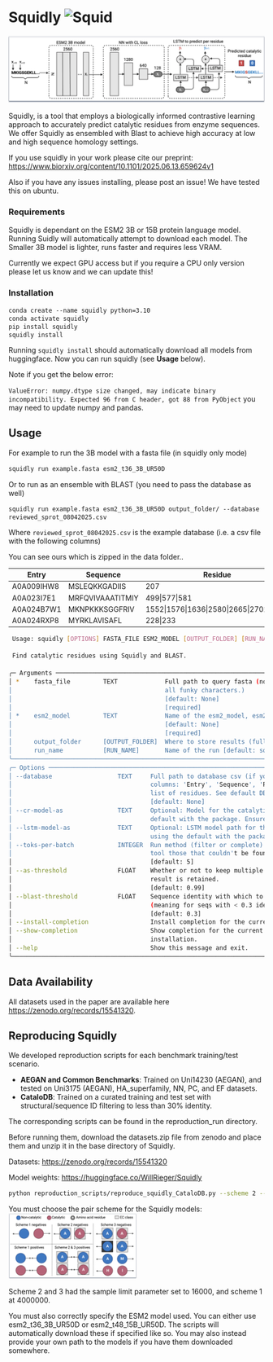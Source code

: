 # Squidly ![Squid](squidly.png)

![Overview Figure](overview_fig_.png)

Squidly, is a tool that employs a biologically informed contrastive learning approach to accurately predict catalytic residues from enzyme sequences. We offer Squidly as ensembled with Blast to achieve high accuracy at low and high sequence homology settings.

If you use squidly in your work please cite our preprint: https://www.biorxiv.org/content/10.1101/2025.06.13.659624v1

Also if you have any issues installing, please post an issue! We have tested this on ubuntu.

### Requirements
Squidly is dependant on the ESM2 3B or 15B protein language model. Running Suidly will automatically attempt to download each model.
The Smaller 3B model is lighter, runs faster and requires less VRAM. 

Currently we expect GPU access but if you require a CPU only version please let us know and we can update this!
### Installation
```
conda create --name squidly python=3.10
conda activate squidly
pip install squidly
squidly install
```
Running `squidly install` should automatically download all models from huggingface. Now you can run squidly (see **Usage** below).

Note if you get the below error:

```ValueError: numpy.dtype size changed, may indicate binary incompatibility. Expected 96 from C header, got 88 from PyObject```
 you may need to update numpy and pandas.


## Usage
For example to run the 3B model with a fasta file (in squidly only mode)
```bash
squidly run example.fasta esm2_t36_3B_UR50D 
```

Or to run as an ensemble with BLAST (you need to pass the database as well)
```
squidly run example.fasta esm2_t36_3B_UR50D output_folder/ --database reviewed_sprot_08042025.csv
```
Where `reviewed_sprot_08042025.csv` is the example database (i.e. a csv file with the following columns) 

You can see ours which is zipped in the data folder..


| Entry      | Sequence         | Residue                                  |
|------------|------------------|------------------------------------------|
| A0A009IHW8 | MSLEQKKGADIIS    | 207                                      |
| A0A023I7E1 | MRFQVIVAAATITMIY | 499\|577\|581                            |
| A0A024B7W1 | MKNPKKKSGGFRIV   | 1552\|1576\|1636\|2580\|2665\|2701\|2737 |
| A0A024RXP8 | MYRKLAVISAFL     | 228\|233                                 |


```bash
 Usage: squidly [OPTIONS] FASTA_FILE ESM2_MODEL [OUTPUT_FOLDER] [RUN_NAME]                                         
                                                                                                                   
 Find catalytic residues using Squidly and BLAST.                                                                  
                                                                                                                   
╭─ Arguments ─────────────────────────────────────────────────────────────────────────────────────────────────────╮
│ *    fasta_file         TEXT             Full path to query fasta (note have simple IDs otherwise we'll remove  │
│                                          all funky characters.)                                                 │
│                                          [default: None]                                                        │
│                                          [required]                                                             │
│ *    esm2_model         TEXT             Name of the esm2_model, esm2_t36_3B_UR50D or esm2_t48_15B_UR50D        │
│                                          [default: None]                                                        │
│                                          [required]                                                             │
│      output_folder      [OUTPUT_FOLDER]  Where to store results (full path!) [default: Current Directory]       │
│      run_name           [RUN_NAME]       Name of the run [default: squidly]                                     │
╰─────────────────────────────────────────────────────────────────────────────────────────────────────────────────╯
╭─ Options ───────────────────────────────────────────────────────────────────────────────────────────────────────╮
│ --database                  TEXT     Full path to database csv (if you want to do the ensemble), needs 3        │
│                                      columns: 'Entry', 'Sequence', 'Residue' where residue is a | separated     │
│                                      list of residues. See default DB provided by Squidly.                      │
│                                      [default: None]                                                            │
│ --cr-model-as               TEXT     Optional: Model for the catalytic residue prediction i.e. not using the    │
│                                      default with the package. Ensure it matches the esmmodel.                  │
│ --lstm-model-as             TEXT     Optional: LSTM model path for the catalytic residue prediction i.e. not    │
│                                      using the default with the package. Ensure it matches the esmmodel.        │
│ --toks-per-batch            INTEGER  Run method (filter or complete) i.e. filter = only annotates with the next │
│                                      tool those that couldn't be found.                                         │
│                                      [default: 5]                                                               │
│ --as-threshold              FLOAT    Whether or not to keep multiple predicted values if False only the top     │
│                                      result is retained.                                                        │
│                                      [default: 0.99]                                                            │
│ --blast-threshold           FLOAT    Sequence identity with which to use Squidly over BLAST defualt 0.3         │
│                                      (meaning for seqs with < 0.3 identity in the DB use Squidly).              │
│                                      [default: 0.3]                                                             │
│ --install-completion                 Install completion for the current shell.                                  │
│ --show-completion                    Show completion for the current shell, to copy it or customize the         │
│                                      installation.                                                              │
│ --help                               Show this message and exit.                                                │
╰─────────────────────────────────────────────────────────────────────────────────────────────────────────────────╯

```

## Data Availability
All datasets used in the paper are available here https://zenodo.org/records/15541320.

## Reproducing Squidly
We developed reproduction scripts for each benchmark training/test scenario.

- **AEGAN and Common Benchmarks**: Trained on Uni14230 (AEGAN), and tested on Uni3175 (AEGAN), HA_superfamily, NN, PC, and EF datasets.
- **CataloDB**: Trained on a curated training and test set with structural/sequence ID filtering to less than 30% identity.

The corresponding scripts can be found in the reproduction_run directory.

Before running them, download the datasets.zip file from zenodo and place them and unzip it in the base directory of Squidly.

Datasets:
https://zenodo.org/records/15541320

Model weights:
https://huggingface.co/WillRieger/Squidly

```bash
python reproduction_scripts/reproduce_squidly_CataloDB.py --scheme 2 --sample_limit 16000 --esm2_model esm2_t36_3B_UR50D --reruns 1
```

You must choose the pair scheme for the Squidly models:
<img src="pair_scheme_fig_.png" width=50%>

Scheme 2 and 3 had the sample limit parameter set to 16000, and scheme 1 at 4000000.

You must also correctly specify the ESM2 model used.
You can either use esm2_t36_3B_UR50D or esm2_t48_15B_UR50D. The scripts will automatically download these if specified like so.
You may also instead provide your own path to the models if you have them downloaded somewhere.

